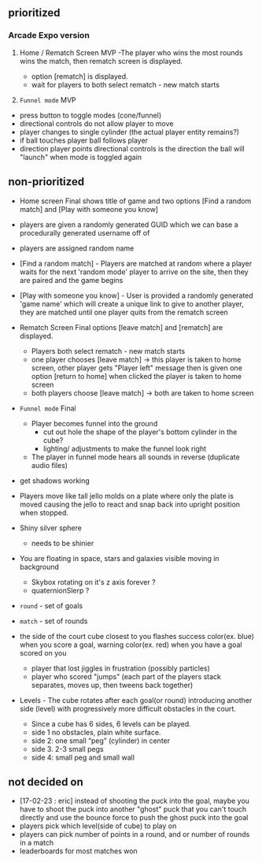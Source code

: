 ## prioritized
### Arcade Expo version

1. Home / Rematch Screen MVP 
	-The player who wins the most rounds wins the match, then rematch screen is displayed.
	- option [rematch] is displayed.
	- wait for players to both select rematch - new match starts

3. `Funnel mode` MVP
  - press button to toggle modes (cone/funnel)
  - directional controls do not allow player to move
  - player changes to single cylinder (the actual player entity remains?)
  - if ball touches player ball follows player
  - direction player points directional controls is the direction the ball will "launch" when mode is toggled again


## non-prioritized

- Home screen Final shows title of game and two options
[Find a random match] and  [Play with someone you know]

- players are given a randomly generated GUID which we can base a procedurally generated username off of

- players are assigned random name
- [Find a random match] - Players are matched at random where a player waits for the next 'random mode' player to arrive on the site, then they are paired and the game begins

- [Play with someone you know] - User is provided a randomly generated 'game name' which will create a unique link to give to another player, they are matched until one player quits from the rematch screen



- Rematch Screen Final options  [leave match] and [rematch] are displayed.
	- Players both select rematch - new match starts
	- one player chooses [leave match] -> this player is taken to home screen, other player gets "Player left" message then is given one option [return to home] when clicked the player is taken to home screen
	- both players choose [leave match] -> both are taken to home screen


- `Funnel mode` Final
  - Player becomes funnel into the ground
    - cut out hole the shape of the player's bottom cylinder in the cube?
    - lighting/ adjustments to make the funnel look right
  - The player in funnel mode hears all sounds in reverse (duplicate audio files)

- get shadows working

- Players move like tall jello molds on a plate where only the plate is moved causing the jello to react and snap back into upright position when stopped.

- Shiny silver sphere
  - needs to be shinier

- You are floating in space, stars and galaxies visible moving in background
  - Skybox rotating on it's z axis forever ?
  - quaternionSlerp ?

- `round` - set of goals
- `match` - set of rounds

- the side of the court cube closest to you flashes success color(ex. blue) when you score a goal, warning color(ex. red) when you have a goal scored on you
  - player that lost jiggles in frustration (possibly particles)
  - player who scored "jumps" (each part of the players stack separates, moves up, then tweens back together)

- Levels - The cube rotates after each goal(or round) introducing another side (level) with progressively more difficult obstacles in the court.
  - Since a cube has 6 sides, 6 levels can be played.
  - side 1 no obstacles, plain white surface.
  - side 2: one small “peg” (cylinder) in center
  - side 3. 2-3 small pegs
  - side 4: small peg and small wall


## not decided on

- [17-02-23 : eric] instead of shooting the puck into the goal, maybe you have to shoot the puck into another "ghost" puck that you can't touch directly and use the bounce force to push the ghost puck into the goal
- players pick which level(side of cube) to play on
- players can pick number of points in a round, and or number of rounds in a match
- leaderboards for most matches won
